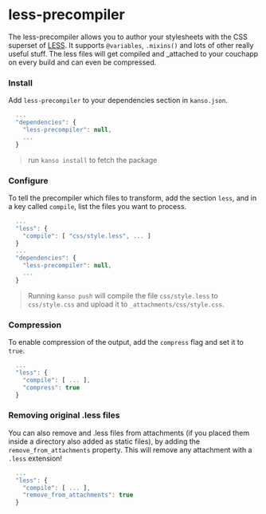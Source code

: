 # less-precompiler

The less-precompiler allows you to author your stylesheets with the CSS superset of
[LESS](http://lesscss.org/#docs). It supports `@variables`, `.mixins()` and lots of
other really useful stuff. The less files will get compiled and \_attached to your 
couchapp on every build and can even be compressed.


### Install

Add `less-precompiler` to your dependencies section in `kanso.json`.

```javascript
  ...
  "dependencies": {
    "less-precompiler": null,
    ...
  }
```

> run `kanso install` to fetch the package


### Configure

To tell the precompiler which files to transform, add the section `less`,
and in a key called `compile`, list the files you want to process.

```javascript
  ...
  "less": {
    "compile": [ "css/style.less", ... ]
  }
  ...
  "dependencies": {
    "less-precompiler": null,
    ...
  }

```

> Running `kanso push` will compile the file `css/style.less` to 
`css/style.css` and upload it to `_attachments/css/style.css`.


### Compression

To enable compression of the output, add the `compress` flag and set it to `true`.

```javascript
  ...
  "less": {
    "compile": [ ... ],
    "compress": true
  }
```


### Removing original .less files

You can also remove and .less files from attachments (if you placed them inside a
directory also added as static files), by adding the `remove_from_attachments`
property. This will remove any attachment with a `.less` extension!

```javascript
  ...
  "less": {
    "compile": [ ... ],
    "remove_from_attachments": true
  }
```
